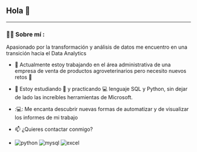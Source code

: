 ## Hola 👋

---
 <div id="header" align="left">

### :man_technologist: Sobre mí :

Apasionado por la transformación y análisis de datos me encuentro en una transición hacia el Data Analytics <banner decoding="async" src="https://media.giphy.com/media/WUlplcMpOCEmTGBtBW/giphy.gif" width="30">

* :telescope: Actualmente estoy trabajando en el área administrativa de una empresa de venta de productos agroveterinarios pero necesito nuevos retos :muscle:

* :seedling: Estoy estudiando :blue_book: y practicando :computer: lenguaje SQL y Python, sin dejar de lado las increíbles herramientas de Microsoft.

* :💻: Me encanta descubrir nuevas formas de automatizar y de visualizar los informes de mi trabajo

* :mailbox: ¿Quieres contactar conmigo? 

* <div id="header" align="left">
    <img decoding="async" src="https://img.shields.io/badge/Python-3776AB?style=for-the-badge&logo=python&logoColor=white" alt="python"/>
  </a>
    <img decoding="async" src="https://img.shields.io/badge/MySQL-6DB33F?style=for-the-badge&logo=mysql&logoColor=white" alt="mysql"/>
  </a>
    <img decoding="async" src="https://img.shields.io/badge/Microsoft_Excel-217346?style=for-the-badge&logo=microsoft-excel&logoColor=white" alt="excel"/>
  </a>
 
</div>
